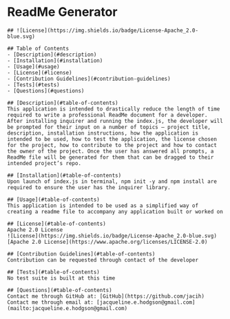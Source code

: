 # ReadMe Generator
    ## ![License](https://img.shields.io/badge/License-Apache_2.0-blue.svg) 
    
    ## Table of Contents
    - [Description](#description)
    - [Installation](#installation)
    - [Usage](#usage)
    - [License](#license)
    - [Contribution Guidelines](#contribution-guidelines)
    - [Tests](#tests)
    - [Questions](#questions)
    
    ## [Description](#table-of-contents)
    This application is intended to drastically reduce the length of time required to write a professional ReadMe document for a developer. After installing inquirer and running the index.js, the developer will be prompted for their input on a number of topics – project title, description, installation instructions, how the application is intended to be used, how to test the application, the license chosen for the project, how to contribute to the project and how to contact the owner of the project. Once the user has answered all prompts, a ReadMe file will be generated for them that can be dragged to their intended project’s repo.

    ## [Installation](#table-of-contents)
    Upon launch of index.js in terminal, npm init -y and npm install are required to ensure the user has the inquirer library.

    ## [Usage](#table-of-contents)
    This application is intended to be used as a simplified way of creating a readme file to accompany any application built or worked on

    ## [License](#table-of-contents)
    Apache 2.0 License
    ![License](https://img.shields.io/badge/License-Apache_2.0-blue.svg)
    [Apache 2.0 License](https://www.apache.org/licenses/LICENSE-2.0)

    ## [Contribution Guidelines](#table-of-contents)
    Contribution can be requested through contact of the developer

    ## [Tests](#table-of-contents)
    No test suite is built at this time

    ## [Questions](#table-of-contents)
    Contact me through GitHub at: [GitHub](https://github.com/jacih)
    Contact me through email at: [jacqueline.e.hodgson@gmail.com](mailto:jacqueline.e.hodgson@gmail.com)
